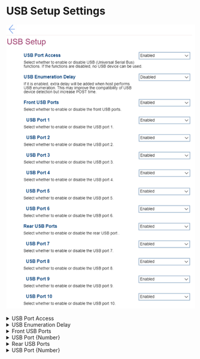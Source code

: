 # USB Setup Settings #
![](./img/usbsetup.png)

<details><summary>USB Port Access</summary>
One of 2 possible states for USB (Universal Serial Bus) functions:

1. **Enabled** – USB functions enabled. Default.
2. Disabled – if selected, then no USB device can be used and all other fields for USB settings are unavailable.

| WMI Setting name | Values | SVP Req'd | AMD/Intel |
|:---|:---|:---|:---|
|  |  |  | Both |
</details>


<details><summary>USB Enumeration Delay</summary>
One of 2 possible states to define whether extra delay is added when host performs USB enumeration:

1. Enabled – if selected, then this may improve the compatibility of USB device detection but increase POST Time.
2. **Disabled** – extra delay will not be added. Default.

| WMI Setting name | Values | SVP Req'd | AMD/Intel |
|:---|:---|:---|:---|
|  |  |  | Both |
</details>


<details><summary>Front USB Ports</summary>
One of 2 possible states for all Front USB Ports:

1. **Enabled** – if selected, then all Front USB ports are enabled and relevant settings fields are available. Default.
2. Disabled – if selected, then all Front USB ports are disabled and relevant settings fields are not available. 

| WMI Setting name | Values | SVP Req'd | AMD/Intel |
|:---|:---|:---|:---|
|  |  |  | Both |
</details>


<details><summary>USB Port {Number}</summary>
{Number} is the order number of the front USB port. 
One of 2 possible states to select per each Front USB Port:

1. **Enabled** – the corresponding Front USB Port is enabled. Default, if ‘Enabled’ is selected in ‘Front USB Ports’. 
2. Disabled – the corresponding Front USB Port is disabled. 

| WMI Setting name | Values | SVP Req'd | AMD/Intel |
|:---|:---|:---|:---|
|  |  |  | Both |
</details>


<details><summary>Rear USB Ports</summary>
One of 2 possible states for all Rear USB Ports:

1. **Enabled** – if selected, then all rear USB ports are enabled and relevant settings fields are available. Default.
2. Disabled – if selected, then all Rear USB ports are disabled and relevant settings fields are not available.

| WMI Setting name | Values | SVP Req'd | AMD/Intel |
|:---|:---|:---|:---|
|  |  |  | Both |
</details>


<details><summary>USB Port {Number}</summary>
{Number} is the order number of the rear USB port. 
One of 2 possible states to select per each Rear USB Port:

1. **Enabled** – the corresponding Rear USB Port is enabled. Default, if ‘Enabled’ is selected in ‘Rear USB Ports’. 
2. Disabled – the corresponding Rear USB Port is disabled.

| WMI Setting name | Values | SVP Req'd | AMD/Intel |
|:---|:---|:---|:---|
|  |  |  | Both |
</details>